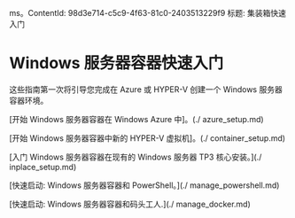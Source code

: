﻿ms。ContentId: 98d3e714-c5c9-4f63-81c0-2403513229f9
标题: 集装箱快速入门

# Windows 服务器容器快速入门
这些指南第一次将引导您完成在 Azure 或 HYPER-V 创建一个 Windows 服务器容器环境。

[开始 Windows 服务器容器在 Windows Azure 中]。(./ azure_setup.md)

[开始 Windows 服务器容器中新的 HYPER-V 虚拟机]。(./ container_setup.md)

[入门 Windows 服务器容器在现有的 Windows 服务器 TP3 核心安装。](./ inplace_setup.md)

[快速启动: Windows 服务器容器和 PowerShell。](./ manage_powershell.md)

[快速启动: Windows 服务器容器和码头工人.](./ manage_docker.md)
